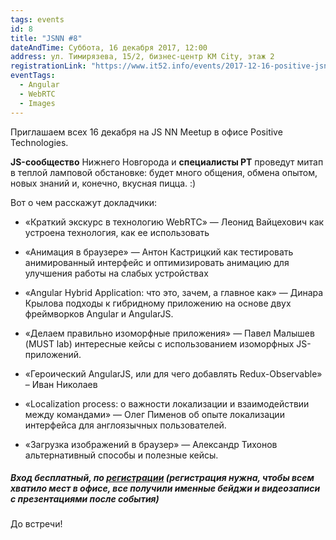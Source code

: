 ```yaml
---
tags: events
id: 8
title: "JSNN #8"
dateAndTime: Суббота, 16 декабря 2017, 12:00
address: ул. Тимирязева, 15/2, бизнес-центр KM City, этаж 2
registrationLink: "https://www.it52.info/events/2017-12-16-positive-jsnn-meetup"
eventTags:
  - Angular
  - WebRTC
  - Images
---
```


Приглашаем всех 16 декабря на JS NN Meetup в офисе Positive Technologies.

**JS-сообщество** Нижнего Новгорода и **специалисты PT** проведут митап в теплой ламповой обстановке: будет много общения, обмена опытом, новых знаний и, конечно, вкусная пицца. :)

Вот о чем расскажут докладчики:

- «Краткий экскурс в технологию WebRTC»  — Леонид Вайцехович 
  как устроена технология, как ее использовать
  
- «Анимация в браузере» — Антон Кастрицкий
  как тестировать анимированный интерфейс и оптимизировать анимацию для улучшения работы на слабых устройствах

- «Angular Hybrid Application: что это, зачем, а главное как» — Динара Крылова
  подходы к гибридному приложению на основе двух фреймворков Angular и AngularJS.
  
- «Делаем правильно изоморфные приложения» — Павел Малышев (MUST lab)
  интересные кейсы с использованием изоморфных JS-приложений.
  
- «Героический AngularJS, или для чего добавлять Redux-Observable» – Иван Николаев

- «Localization process: о важности локализации и взаимодействии между командами» — Олег Пименов
  об опыте локализации интерфейса для англоязычных пользователей.
  
- «Загрузка изображений в браузер» — Александр Тихонов
  альтернативный способы и полезные кейсы.

##### Вход бесплатный, по [регистрации](https://goo.gl/forms/ElqmAaTXMvRw5SD63) (регистрация нужна, чтобы всем хватило мест в офисе, все получили именные бейджи и видеозаписи с презентациями после события)

До встречи!
